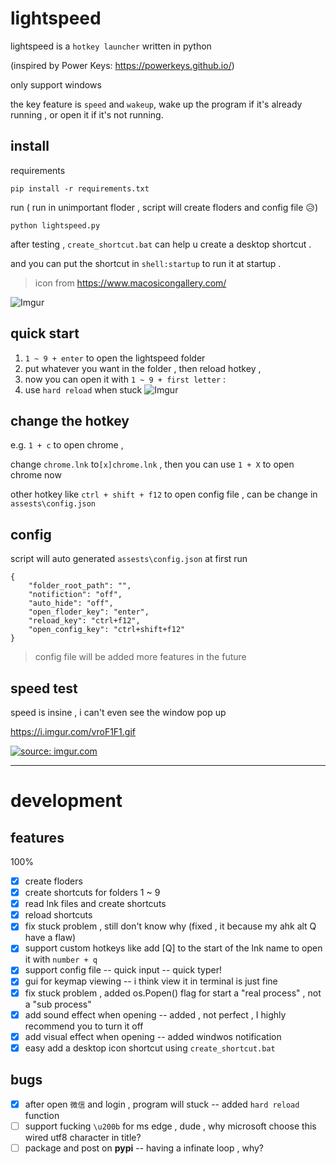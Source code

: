 # lightspeed
lightspeed is a `hotkey launcher` written in python

 (inspired by Power Keys: https://powerkeys.github.io/)

only support windows 

the key feature is `speed` and  `wakeup`, wake up the program if it's already running , or open it if it's not running.  

## install
requirements
```
pip install -r requirements.txt
```
run ( run in unimportant floder , script will create floders and config file 😥) 
```
python lightspeed.py
```

after testing , `create_shortcut.bat` can help u create a desktop shortcut . 

and you can put the shortcut in `shell:startup` to run it at startup .

> icon from https://www.macosicongallery.com/

![Imgur](https://i.imgur.com/oVTExMh.png)

## quick start

1. `1 ~ 9 + enter` to open the lightspeed folder 
2. put whatever you want in the folder , then reload hotkey ,
3. now you can open it with `1 ~ 9 + first letter` :
4. use `hard reload` when stuck
![Imgur](https://i.imgur.com/aeDuuGW.png)


##  change the hotkey

e.g. `1 + c` to open chrome , 

change `chrome.lnk` to`[x]chrome.lnk` , then you can use `1 + X` to open chrome now

other hotkey like `ctrl + shift + f12` to open config file , can be change in `assests\config.json`

## config

script will auto generated `assests\config.json`  at first run 

```
{
    "folder_root_path": "",
    "notifiction": "off",
    "auto_hide": "off",
    "open_floder_key": "enter",
    "reload_key": "ctrl+f12",
    "open_config_key": "ctrl+shift+f12"
}
```

> config file will be added more features in the future

## speed test
speed is insine ,  i can't even see the window pop up

https://i.imgur.com/vroF1F1.gif

<a href="https://imgur.com/vroF1F1"><img src="https://i.imgur.com/vroF1F1.gif" title="source: imgur.com" /></a>


---

# development

## features 
100% 

- [x] create floders
- [x] create shortcuts for folders 1 ~ 9
- [x] read lnk files and create shortcuts
- [x] reload shortcuts 
- [x] fix stuck problem , still don't know why (fixed , it because my ahk alt Q have a flaw)
- [x] support custom hotkeys like add [Q] to the start of the lnk name to open it with `number + q`
- [x] support config file -- quick input -- quick typer!
- [x] gui for keymap viewing -- i think view it in terminal is just fine 
- [x] fix stuck problem , added os.Popen() flag for start a "real process" , not a "sub process"
- [x] add sound effect when opening -- added , not perfect , I highly recommend you to turn it off
- [x] add visual effect when opening -- added windwos notification
- [x] easy add a desktop icon shortcut using `create_shortcut.bat`

## bugs
- [x] after open `微信` and login , program will stuck -- added `hard reload` function
- [ ] support fucking `\u200b` for ms edge , dude , why microsoft choose this wired utf8 character in title?
- [ ] package and post on **pypi** -- having a infinate loop , why?  

<!-- # upload
> make sure have twine installed first

1. change `setup.py`
2. testing `py setup.py develop`
3. `py setup.py sdist`
4. `twine upload dist/*`33rrrr如1d1d -->